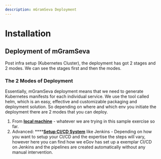 ```yaml
---
description: mGramSeva Deployment
---
```


# Installation

## Deployment of mGramSeva <a id="deploy-mgramseva"></a>

Post infra setup \(Kubernetes Cluster\), the deployment has got 2 stages and 2 modes. We can see the stages first and then the modes.‌

### The 2 Modes of Deployment <a id="the-2-modes-of-deployment"></a>

Essentially,  mGramSeva deployment means that we need to generate Kubernetes manifests for each individual service. We use the tool called helm, which is an easy, effective and customizable packaging and deployment solution. So depending on where and which env you initiate the deployment there are 2 modes that you can deploy.‌

1. From [**local machine**](local-setup.md) - whatever we are trying in this sample exercise so far.
2. Advanced: ****[**Setup CI/CD System**](ci-cd.md) like Jenkins - Depending on how you want to setup your CI/CD and the expertise the steps will vary, however here you can find how we eGov has set up a exemplar CI/CD on Jenkins and the pipelines are created automatically without any manual intervention.


